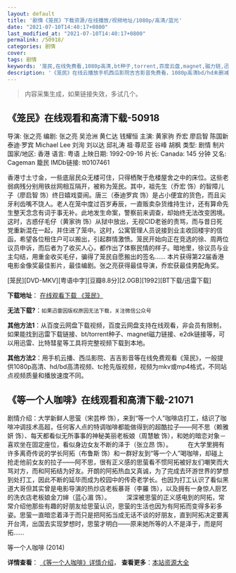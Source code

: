 ```yaml
---
layout: default
title: '剧情《笼民》下载资源/在线播放/视频地址/1080p/高清/蓝光'
date: "2021-07-10T14:40:17+0800"
last_modified_at: "2021-07-10T14:40:17+0800"
permalink: /50918/
categories: 剧情
cover:
tags: 剧情
keywords: '笼民,在线免费看,1080p高清,bt种子,torrent,百度云盘,magnet,磁力链,迅雷下载资源'
description: '《笼民》在线云播放手机西瓜影院吉吉影音免费看，1080p高清bd/hd未删减完整版和tc抢先枪版，mkv/mp4格式，附带bt/torrent种子、magnet/磁力链、百度云盘、网盘资源迅雷下载链接'
---
```


>内容采集生成，如果链接失效，多试几个。


## 《笼民》在线观看和高清下载-50918

导演: 张之亮 编剧: 张之亮 吴沧洲 黄仁达 钱耀恒 主演: 黄家驹 乔宏 廖启智 陈国新 泰迪·罗宾 Michael Lee 刘洵 刘以达 邱礼涛 祖·尊尼亚 谷峰 胡枫 类型: 剧情 制片国家/地区: 香港 语言: 粤语 上映日期: 1992-09-16 片长: Canada: 145 分钟 又名: Cageman 籠民 IMDb链接: tt0107461

香港寸土寸金，一些底层民众无楼可住，只得栖聚于危楼屋舍之中的床位。这些老弱病残分别用铁丝网相互隔开，被称为笼民。其中，祖先生（乔宏 饰）的智障儿子（廖启智 饰）终日嬉戏耍闹。唐三（泰迪罗宾 饰）是占小便宜的货色，而且尖牙利齿嘴不饶人。老人在笼中度过百岁寿辰，一直贩卖杂货维持生计，还有算命先生整天念念有词于事无补。此地发生命案，警察前来调查，却始终无法改变困境。这时，古惑仔毛仔（黄家驹 饰）从狱中放出，无视CID老爸的责骂，而与昔日死党重新混在一起，并住进了笼中。这时，公寓管理人员说接到业主收回楼宇的信函，希望各位租住户可以搬出，引起群情激愤。笼民开始向正在竞选的徐、周两位议员申诉，而后者为了收买人心，都作出了体察民情的样子。暗地里，徐议员与业主勾结，用重金收买毛仔，骗得了笼民自愿搬出的签名…… 本片获得第22届香港电影金像奖最佳影片，最佳编剧。张之亮获得最佳导演，乔宏获最佳男配角奖。


[笼民][DVD-MKV][粤语中字][豆瓣8.8分][2.0GB][1992][BT下载/迅雷下载]

**下载地址**： [在线观看下载 《笼民》](https://www.btdx8.com/torrent/cageman_1992.html) 


**无法下载?**：`如果迅雷因版权原因无法下载，关注微信公众号 `

**其他方法1**：从百度云网盘下载视频，百度云网盘支持在线观看，非会员有限制，如果能找到迅雷下载链接、bt/torrent种子、magnet磁力链接、e2dk链接等，可以用迅雷、比特彗星等工具将完整视频下载到本地。

**其他方法2**：用手机云播、西瓜影院、吉吉影音等在线免费观看《笼民》，一般提供1080p高清、hd/bd高清视频、tc抢先版视频，视频为mkv或mp4格式，不同站点视频质量和播放速度不同。


## 《等一个人咖啡》在线观看和高清下载-21071

剧情介绍：大学新鲜人思萤（宋芸桦 饰），来到“等一个人”咖啡店打工，结识了咖啡冲调技术高超，任何客人点的特调咖啡都能做得到的超酷拉子——阿不思（赖雅妍 饰）、每天都看似无所事事的神秘美丽老板娘（周慧敏 饰），和她的暗恋对象－喜欢坐在固定座位，看似身边女友不断的泽于（张立昂 饰）。  　　在大学里拥有许多离奇传说的学长阿拓（布鲁斯 饰）和一群好友到“等一个人”喝咖啡，却碰上抢走他前女友的拉子——阿不思，很有正义感的思萤看不惯阿拓被好友们嘲笑而大骂对方，而和阿拓结为好友。开朗的阿拓热血又真诚，为了完成去环游世界的梦想到处打工，因此不断的延毕而成为校园中的传奇老学长。也因为打工认识了看似黑道大哥但其实曾是电影导演的热炒店老板暴哥（李羅 饰），以及拥有一身惊人厨艺的洗衣店老板娘金刀婶（蓝心湄 饰）。  　　深深被思萤的正义感电到的阿拓，常常介绍他那些有趣的好朋友给思萤认识，思萤的生活也因为有阿拓而变得多彩多姿。思萤一直暗恋着泽于而只是把阿拓当成无话不谈的好朋友，直到阿拓决定要离开台湾，出国去实现梦想时，思萤才明白——原来她所等的人不是泽于，而是阿拓……


等一个人咖啡 (2014)

**详情查看**： [《等一个人咖啡》详情介绍](/movie/21071/)， **查看更多**：[本站资源大全](/movie/t/all/)


